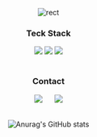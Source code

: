 <div align=center>
 
![rect](https://capsule-render.vercel.app/api?type=rect&color=gradient&text=Kim-leo&fontAlign=30&fontSize=30&textBg=true&desc=Welcome!%20Glad%20to%20meet%20you&descAlign=60&descAlignY=50)

 
<h3>Teck Stack</h3>
<img src="https://img.shields.io/badge/Swift-FA7343?style=flat-square&logo=Swift&logoColor=ffffff"/></a>
<img src="https://img.shields.io/badge/Python-3776AB?style=flat-square&logo=python&logoColor=ffffff"/></a>
<img src="https://img.shields.io/badge/C++-00599C?style=flat-square&logo=C%2B%2B&logoColor=ffffff"/></a>
<br>
<br>
<h3>Contact</h3>
<a href="https://www.notion.so/Leo-Kim-6cca25d3d15441bba4a1efad4e3e99b6">
  <img src="http://img.shields.io/badge/Notion-000000?style=flat&logo=notion&link=https://www.notion.so/Leo-Kim-6cca25d3d15441bba4a1efad4e3e99b6" style="height : auto; margin-left : 10px; margin-right : 10px;"/></a>
<a href="https://blog.naver.com/ochell2">
<img src="http://img.shields.io/badge/Naver-03C75A?style=flat&logo=naver&logoColor=white&link=https://blog.naver.com/ochell2" style="height : auto; margin-left : 10px; margin-right : 10px;"/></a>
<br>
<br>


![Anurag's GitHub stats](https://github-readme-stats.vercel.app/api?username=Kim-leo&show_icons=true&theme=gruvbox)
</div>


 
